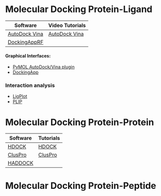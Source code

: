 # Molecular Docking Protein-Ligand

| Software                                                         | Video Tutorials                                              | 
|------------------------------------------------------------------|--------------------------------------------------------------|
| [AutoDock Vina](http://vina.scripps.edu/)                        | [AutoDock Vina](https://www.youtube.com/watch?v=-GVZP0X0Tg8) | 
| [DockingAppRF](http://www.computationalbiology.it/software.html) |                                                              |


#### Graphical Interfaces:
- [PyMOL AutoDock/Vina plugin](https://www3.mpibpc.mpg.de/groups/de_groot/dseelig/adplugin.html)
- [DockingApp](http://www.computationalbiology.it/software.html)

### Interaction analysis
- [LigPlot](https://www.ebi.ac.uk/thornton-srv/software/LigPlus/)
- [PLIP](https://projects.biotec.tu-dresden.de/plip-web/plip)

# Molecular Docking Protein-Protein

| Software                                                         | Tutorials                                              | 
|------------------------------------------------------------------|--------------------------------------------------------------|
| [HDOCK](http://hdock.phys.hust.edu.cn/)                          | [HDOCK](http://hdock.phys.hust.edu.cn/help.php)        | 
| [ClusPro](https://cluspro.org/login.php)                         |           [ClusPro](https://cluspro.org/help.php)       |
| [HADDOCK]()

# Molecular Docking Protein-Peptide

